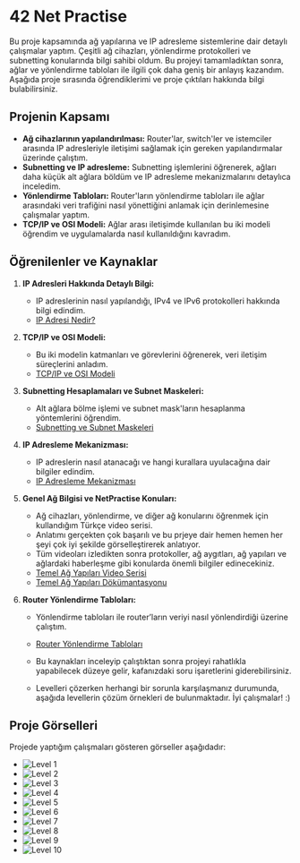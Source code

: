 # 42 Net Practise

Bu proje kapsamında ağ yapılarına ve IP adresleme sistemlerine dair detaylı çalışmalar yaptım. Çeşitli ağ cihazları, yönlendirme protokolleri ve subnetting konularında bilgi sahibi oldum. Bu projeyi tamamladıktan sonra, ağlar ve yönlendirme tabloları ile ilgili çok daha geniş bir anlayış kazandım. Aşağıda proje sırasında öğrendiklerimi ve proje çıktıları hakkında bilgi bulabilirsiniz.

## Projenin Kapsamı

- **Ağ cihazlarının yapılandırılması:** Router'lar, switch'ler ve istemciler arasında IP adresleriyle iletişimi sağlamak için gereken yapılandırmalar üzerinde çalıştım.
- **Subnetting ve IP adresleme:** Subnetting işlemlerini öğrenerek, ağları daha küçük alt ağlara böldüm ve IP adresleme mekanizmalarını detaylıca inceledim.
- **Yönlendirme Tabloları:** Router'ların yönlendirme tabloları ile ağlar arasındaki veri trafiğini nasıl yönettiğini anlamak için derinlemesine çalışmalar yaptım.
- **TCP/IP ve OSI Modeli:** Ağlar arası iletişimde kullanılan bu iki modeli öğrendim ve uygulamalarda nasıl kullanıldığını kavradım.

## Öğrenilenler ve Kaynaklar

1. **IP Adresleri Hakkında Detaylı Bilgi:**
   - IP adreslerinin nasıl yapılandığı, IPv4 ve IPv6 protokolleri hakkında bilgi edindim.
   - [IP Adresi Nedir?](https://www.kaspersky.com.tr/resource-center/definitions/what-is-an-ip-address)

2. **TCP/IP ve OSI Modeli:**
   - Bu iki modelin katmanları ve görevlerini öğrenerek, veri iletişim süreçlerini anladım.
   - [TCP/IP ve OSI Modeli](https://medium.com/@melisaaktuna/tcp-ip-nedir-617614858837)

3. **Subnetting Hesaplamaları ve Subnet Maskeleri:**
   - Alt ağlara bölme işlemi ve subnet mask'ların hesaplanma yöntemlerini öğrendim.
   - [Subnetting ve Subnet Maskeleri](https://bidb.itu.edu.tr/seyir-defteri/blog/2013/09/07/alt-aglara-bolme-subnetting)

4. **IP Adresleme Mekanizması:**
   - IP adreslerin nasıl atanacağı ve hangi kurallara uyulacağına dair bilgiler edindim.
   - [IP Adresleme Mekanizması](https://avys.omu.edu.tr/storage/app/public/emrecan/94610/11_ip-adresleme-mekanizmasi.pdf)

5. **Genel Ağ Bilgisi ve NetPractise Konuları:**
   - Ağ cihazları, yönlendirme, ve diğer ağ konularını öğrenmek için kullandığım Türkçe video serisi.
   - Anlatımı gerçekten çok başarılı ve bu prjeye dair hemen hemen her şeyi çok iyi şekilde görselleştirerek anlatıyor.
   - Tüm videoları izledikten sonra protokoller, ağ aygıtları, ağ yapıları ve ağlardaki haberleşme gibi konularda önemli bilgiler edinecekiniz.
   - [Temel Ağ Yapıları Video Serisi](https://youtube.com/playlist?list=PLe-saRM3WlvNJFG4DfwYzTL9P20M6DPHj&si=elcdnDaOxjCkkSeB)
   - [Temel Ağ Yapıları Dökümantasyonu](https://www.linuxdersleri.net/temel-network)

6. **Router Yönlendirme Tabloları:**
   - Yönlendirme tabloları ile router’ların veriyi nasıl yönlendirdiği üzerine çalıştım.
   - [Router Yönlendirme Tabloları](https://firatesatoglu.medium.com/y%C3%B6nlendirme-algoritmalar%C4%B1-nelerdir-router-y%C3%B6nlendirmeyi-nelere-g%C3%B6re-yapar-routing-algorithms-cdc553ab72c4)

   - Bu kaynakları inceleyip çalıştıktan sonra projeyi rahatlıkla yapabilecek düzeye gelir, kafanızdaki soru işaretlerini giderebilirsiniz.
   - Levelleri çözerken herhangi bir sorunla karşılaşmanız durumunda, aşağıda levellerin çözüm örnekleri de bulunmaktadır. İyi çalışmalar! :)

## Proje Görselleri

Projede yaptığım çalışmaları gösteren görseller aşağıdadır:

- ![Level 1](https://github.com/menasy/NetPractice/blob/main/Levels_Png/level1.png)
- ![Level 2](https://github.com/menasy/NetPractice/blob/main/Levels_Png/level2.png)
- ![Level 3](https://github.com/menasy/NetPractice/blob/main/Levels_Png/level3.png)
- ![Level 4](https://github.com/menasy/NetPractice/blob/main/Levels_Png/level4.png)
- ![Level 5](https://github.com/menasy/NetPractice/blob/main/Levels_Png/level5.png)
- ![Level 6](https://github.com/menasy/NetPractice/blob/main/Levels_Png/level6.png)
- ![Level 7](https://github.com/menasy/NetPractice/blob/main/Levels_Png/level7.png)
- ![Level 8](https://github.com/menasy/NetPractice/blob/main/Levels_Png/level8.png)
- ![Level 9](https://github.com/menasy/NetPractice/blob/main/Levels_Png/level9.png)
- ![Level 10](https://github.com/menasy/NetPractice/blob/main/Levels_Png/level10.png)

